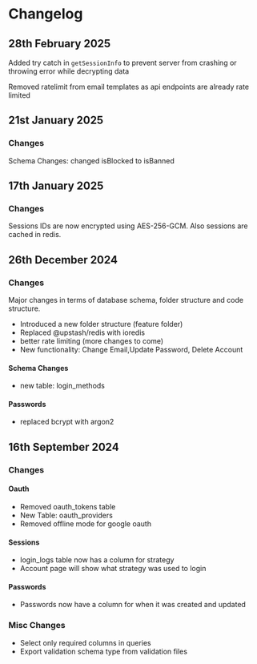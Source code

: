 # Changelog

## 28th February 2025

Added try catch in `getSessionInfo` to prevent server from crashing or throwing error while decrypting data

Removed ratelimit from email templates as api endpoints are already rate limited

## 21st January 2025

### Changes

Schema Changes: changed isBlocked to isBanned

## 17th January 2025

### Changes

Sessions IDs are now encrypted using AES-256-GCM. Also sessions are cached in redis. 

## 26th December 2024

### Changes

Major changes in terms of database schema, folder structure and code structure.

- Introduced a new folder structure (feature folder)
- Replaced @upstash/redis with ioredis
- better rate limiting (more changes to come)
- New functionality: Change Email,Update Password, Delete Account

#### Schema Changes

- new table: login_methods

#### Passwords

- replaced bcrypt with argon2

## 16th September 2024

### Changes

#### Oauth
- Removed oauth_tokens table
- New Table: oauth_providers
- Removed offline mode for google oauth

#### Sessions
- login_logs table now has a column for strategy
- Account page will show what strategy was used to login

#### Passwords

- Passwords now have a column for when it was created and updated
  

### Misc Changes

- Select only required columns in queries
- Export validation schema type from validation files 